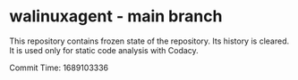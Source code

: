 # walinuxagent - main branch

This repository contains frozen state of the repository.
Its history is cleared. It is used only for static code
analysis with Codacy.

Commit Time: 1689103336